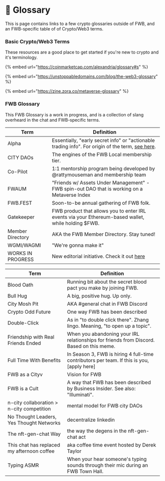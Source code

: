 # 📖 Glossary

This is page contains links to a few crypto glossaries outside of FWB, and an FWB-specific table of of Crypto/Web3 terms.

### Basic Crypto/Web3 Terms

These resources are a good place to get started if you're new to crypto and it's terminology.

{% embed url="https://coinmarketcap.com/alexandria/glossary#s" %}

{% embed url="https://unstoppabledomains.com/blog/the-web3-glossary" %}

{% embed url="https://zine.zora.co/metaverse-glossary" %}

### FWB Glossary

This FWB Glossary is a work in progress, and is a collection of slang overheard in the chat and FWB-specific terms.

| Term              | Definition                                                                                                                                                                            |
| ----------------- | ------------------------------------------------------------------------------------------------------------------------------------------------------------------------------------- |
| Alpha             | Essentially, "early secret info" or "actionable trading info". For origin of the term, [see here](https://www.fool.com/knowledge-center/what-is-alpha-and-why-should-i-want-it.aspx). |
| CITY DAOs         | The engines of the FWB Local membership tier.                                                                                                                                         |
| Co-Pilot          | 1:1 mentorship program being developed by @rattymouseman and membership team                                                                                                          |
| FWAUM             | "Friends w/ Assets Under Management" - FWB spin-out DAO that is working on a Metaverse Index                                                                                          |
| FWB.FEST          | Soon-to-be annual gathering of FWB folk.                                                                                                                                              |
| Gatekeeper        | FWB product that allows you to enter IRL events via your Ethereum-based wallet, while holding $FWB.                                                                                   |
| Member Directory  | AKA the FWB Member Directory. Stay tuned!                                                                                                                                             |
| WGMI/WAGMI        | "We're gonna make it"                                                                                                                                                                 |
| WORKS IN PROGRESS | New editorial initiative. Check it out [here](https://wip.fwb.help)                                                                                                                   |

| Term                                       | Definition                                                                                  |
| ------------------------------------------ | ------------------------------------------------------------------------------------------- |
| Blood Oath                                 | Running bit about the secret blood pact you make by joining FWB.                            |
| Bull Hug                                   | A big, positive hug. Up only.                                                               |
| City Mosh Pit                              | AKA #general chat in FWB Discord                                                            |
| Crypto Odd Future                          | One way FWB has been described                                                              |
| Double-Click                               | As in "to double click there". Zhang lingo. Meaning, "to open up a topic".                  |
| Friendship with Real Friends Ended         | When you abandoning your IRL relationships for friends from Discord. Based on this meme.    |
| Full Time With Benefits                    | In Season 3, FWB is hiring 4 full-time contributors per team. If this is you, \[apply here] |
| FWB as a Cityv                             | Vision for FWB                                                                              |
| FWB is a Cult                              | A way that FWB has been described by Business Insider. See also: "Illuminati".              |
| n-city collaboration > n-city competition  | mental model for FWB city DAOs                                                              |
| No Thought Leaders, Yes Thought Networks   | decentralize linkedin                                                                       |
| The nft-gen-chat Way                       | the way the degens in the nft-gen-chat act                                                  |
| This chat has replaced my afternoon coffee | aka coffee time event hosted by Derek Taylor                                                |
| Typing ASMR                                | When your hear someone's typing sounds through their mic during an FWB Town Hall.           |
